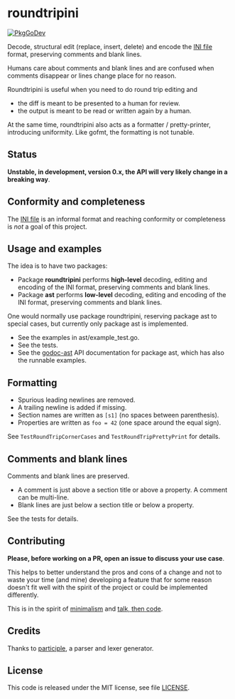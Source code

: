 # roundtripini

[![PkgGoDev](https://pkg.go.dev/github.com/marco-m/roundtripini)](https://pkg.go.dev/github.com/marco-m/roundtripini)

Decode, structural edit (replace, insert, delete) and encode the [INI file] format, preserving comments and blank lines.

Humans care about comments and blank lines and are confused when comments disappear or lines change place for no reason.

Roundtripini is useful when you need to do round trip editing and

* the diff is meant to be presented to a human for review.
* the output is meant to be read or written again by a human.

At the same time, roundtripini also acts as a formatter / pretty-printer, introducing uniformity. Like gofmt, the formatting is not tunable.

## Status

**Unstable, in development, version 0.x, the API will very likely change in a breaking way**.

## Conformity and completeness

The [INI file] is an informal format and reaching conformity or completeness is _not_ a goal of this project.

## Usage and examples

The idea is to have two packages:

* Package **roundtripini** performs **high-level** decoding, editing and encoding of the INI format, preserving comments and blank lines.
* Package **ast** performs **low-level** decoding, editing and encoding of the INI format, preserving comments and blank lines.

One would normally use package roundtripini, reserving package ast to special cases, but currently only package ast is implemented.

* See the examples in ast/example_test.go.
* See the tests.
* See the [godoc-ast] API documentation for package ast, which has also the runnable examples.

## Formatting

* Spurious leading newlines are removed.
* A trailing newline is added if missing.
* Section names are written as `[s1]` (no spaces between parenthesis).
* Properties are written as `foo = 42` (one space around the equal sign).

See `TestRoundTripCornerCases` and `TestRoundTripPrettyPrint` for details.

## Comments and blank lines

Comments and blank lines are preserved.

* A comment is just above a section title or above a property. A comment can be multi-line.
* Blank lines are just below a section title or below a property.

See the tests for details.

## Contributing

**Please, before working on a PR, open an issue to discuss your use case**.

This helps to better understand the pros and cons of a change and not to waste your time (and mine) developing a feature that for some reason doesn't fit well with the spirit of the project or could be implemented differently.

This is in the spirit of [minimalism] and [talk, then code].

## Credits

Thanks to [participle], a parser and lexer generator.

## License

This code is released under the MIT license, see file [LICENSE](LICENSE).

[godoc-ast]: https://pkg.go.dev/github.com/marco-m/roundtripini/ast
[participle]: https://github.com/alecthomas/participle
[INI file]: https://en.wikipedia.org/wiki/INI_file
[talk, then code]: https://dave.cheney.net/2019/02/18/talk-then-code
[minimalism]: https://www.britannica.com/art/Minimalism

